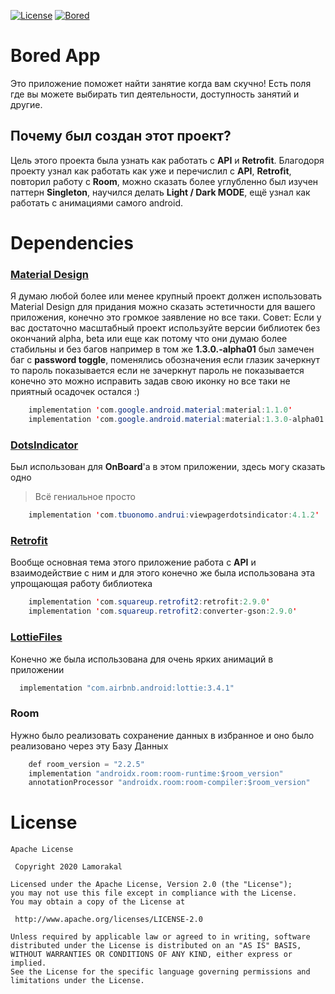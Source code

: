 [![License](https://img.shields.io/badge/License-Apache-brightgreen.svg)](https://opensource.org/licenses/Apache-2.0)
[![Bored](https://img.shields.io/badge/Bored-API-blue.svg)](https://www.boredapi.com/)
# Bored App
Это приложение поможет найти занятие когда вам скучно! Есть поля где вы можете выбирать тип деятельности, доступность занятий и другие.

## Почему был создан этот проект?
Цель этого проекта была узнать как работать с **API** и **Retrofit**. Благодоря проекту узнал как работать как уже и перечислил c **API**, **Retrofit**, повторил работу c **Room**, можно сказать более углубленно был изучен паттерн **Singleton**, научился делать **Light / Dark MODE**, ещё узнал как работать с анимациями самого android.

# Dependencies

### [Material Design](https://github.com/material-components/material-components-android)
Я думаю любой более или менее крупный проект должен использовать Material Design для придания можно сказать эстетичности для вашего приложения, конечно это громкое заявление но все таки.
Совет: Если у вас достаточно масштабный проект используйте версии библиотек без окончаний alpha, beta или еще как потому что они думаю более стабильны и без багов например в том же **1.3.0.-alpha01** был замечен баг с **password toggle**, поменялись обозначения если глазик зачеркнут то пароль показывается если не зачеркнут пароль не показывается конечно это можно исправить задав свою иконку но все таки не приятный осадочек остался :)
```java
    implementation 'com.google.android.material:material:1.1.0'
    implementation 'com.google.android.material:material:1.3.0-alpha01'
```

### [DotsIndicator](https://github.com/tommybuonomo/dotsindicator) 
Был использован для **OnBoard**'а в этом приложении, здесь могу сказать одно 
> Всё гениальное просто
```java
    implementation 'com.tbuonomo.andrui:viewpagerdotsindicator:4.1.2'
```

### [Retrofit](https://github.com/square/retrofit)
Вообще основная тема этого приложение работа с **API** и взаимодействие с ним и для этого конечно же была использована эта упрощающая работу библиотека
```java
    implementation 'com.squareup.retrofit2:retrofit:2.9.0'
    implementation 'com.squareup.retrofit2:converter-gson:2.9.0'
```

### [LottieFiles](https://github.com/LottieFiles/lottie-android)
Конечно же была использована для очень ярких анимаций в приложении
```java
  implementation "com.airbnb.android:lottie:3.4.1"
```

### Room
Нужно было реализовать сохранение данных в избранное и оно было реализовано через эту Базу Данных
```java
    def room_version = "2.2.5"
    implementation "androidx.room:room-runtime:$room_version"
    annotationProcessor "androidx.room:room-compiler:$room_version"
```

# License

    Apache License
    
     Copyright 2020 Lamorakal

    Licensed under the Apache License, Version 2.0 (the "License");
    you may not use this file except in compliance with the License.
    You may obtain a copy of the License at

     http://www.apache.org/licenses/LICENSE-2.0

    Unless required by applicable law or agreed to in writing, software
    distributed under the License is distributed on an "AS IS" BASIS,
    WITHOUT WARRANTIES OR CONDITIONS OF ANY KIND, either express or implied.
    See the License for the specific language governing permissions and
    limitations under the License.
    
    
